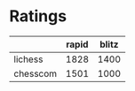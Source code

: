 # Ratings

|          | rapid | blitz |
|----------|-------|-------|
| lichess  | 1828 | 1400 |
| chesscom | 1501 | 1000 |
